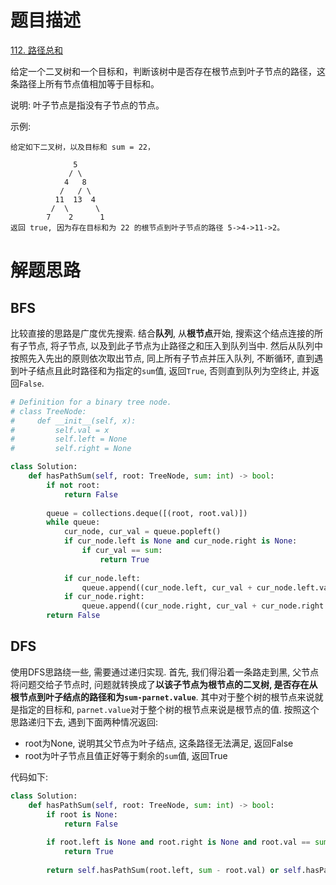 # 题目描述

[112. 路径总和](https://leetcode-cn.com/problems/path-sum/)

给定一个二叉树和一个目标和，判断该树中是否存在根节点到叶子节点的路径，这条路径上所有节点值相加等于目标和。

说明: 叶子节点是指没有子节点的节点。

示例:
```
给定如下二叉树，以及目标和 sum = 22，

              5
             / \
            4   8
           /   / \
          11  13  4
         /  \      \
        7    2      1
返回 true, 因为存在目标和为 22 的根节点到叶子节点的路径 5->4->11->2。
```

# 解题思路

## BFS

比较直接的思路是广度优先搜索. 结合**队列**, 从**根节点**开始, 搜索这个结点连接的所有子节点, 将子节点, 以及到此子节点为止路径之和压入到队列当中. 然后从队列中按照先入先出的原则依次取出节点, 同上所有子节点并压入队列, 不断循环, 直到遇到叶子结点且此时路径和为指定的`sum`值, 返回`True`, 否则直到队列为空终止, 并返回`False`.

```python
# Definition for a binary tree node.
# class TreeNode:
#     def __init__(self, x):
#         self.val = x
#         self.left = None
#         self.right = None

class Solution:
    def hasPathSum(self, root: TreeNode, sum: int) -> bool:
        if not root:
            return False
        
        queue = collections.deque([(root, root.val)])
        while queue:
            cur_node, cur_val = queue.popleft()
            if cur_node.left is None and cur_node.right is None:
                if cur_val == sum:
                    return True
            
            if cur_node.left:
                queue.append((cur_node.left, cur_val + cur_node.left.val))
            if cur_node.right:
                queue.append((cur_node.right, cur_val + cur_node.right.val))
        return False
```

## DFS

使用DFS思路绕一些, 需要通过递归实现. 首先, 我们得沿着一条路走到黑, 父节点将问题交给子节点时, 问题就转换成了**以该子节点为根节点的二叉树, 是否存在从根节点到叶子结点的路径和为`sum-parnet.value`**. 其中对于整个树的根节点来说就是指定的目标和, `parnet.value`对于整个树的根节点来说是根节点的值. 按照这个思路递归下去, 遇到下面两种情况返回:

- root为None, 说明其父节点为叶子结点, 这条路径无法满足, 返回False
- root为叶子节点且值正好等于剩余的`sum`值, 返回True

代码如下:

```python
class Solution:
    def hasPathSum(self, root: TreeNode, sum: int) -> bool:
        if root is None:
            return False
        
        if root.left is None and root.right is None and root.val == sum:
            return True
        
        return self.hasPathSum(root.left, sum - root.val) or self.hasPathSum(root.right, sum - root.val)
```
